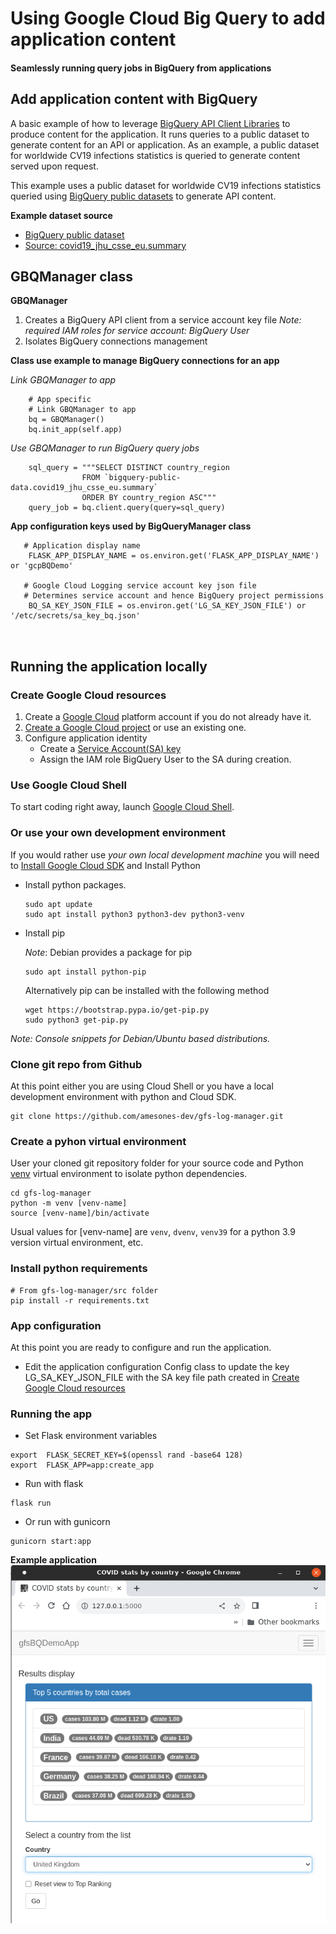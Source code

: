 # Using Google Cloud Big Query to add application content
#### Seamlessly running query jobs in BigQuery from applications   

## Add application content with BigQuery
A basic example of how to leverage [BigQuery API Client Libraries](https://cloud.google.com/bigquery/docs/reference/libraries) to produce content for the application.
It runs queries to a public dataset to generate content for an API or application.
As an example, a public dataset for worldwide CV19 infections statistics is queried to generate content served  upon request.

This example uses a public dataset for worldwide CV19 infections statistics  queried using 
[BigQuery public datasets](https://cloud.google.com/bigquery/public-data) to generate API content.  

**Example dataset source**
* [BigQuery public dataset](https://console.cloud.google.com/marketplace/product/johnshopkins/covid19_jhu_global_case)
* [Source: covid19_jhu_csse_eu.summary](https://ccp.jhu.edu/kap-covid)  


## GBQManager class

**GBQManager**
1. Creates a  BigQuery API client from a service account key file
  *Note: required IAM roles for service account: BigQuery User*
2. Isolates BigQuery connections management

**Class use example to manage BigQuery connections for an app**  

*Link GBQManager to app*
```console
    # App specific
    # Link GBQManager to app
    bq = GBQManager()
    bq.init_app(self.app)
```


*Use GBQManager to run BigQuery query jobs*    
```console    
    sql_query = """SELECT DISTINCT country_region  
                FROM `bigquery-public-data.covid19_jhu_csse_eu.summary`  
                ORDER BY country_region ASC""" 
    query_job = bq.client.query(query=sql_query)
```


**App configuration keys used by BigQueryManager class**
```console
   # Application display name
    FLASK_APP_DISPLAY_NAME = os.environ.get('FLASK_APP_DISPLAY_NAME') or 'gcpBQDemo'
    
   # Google Cloud Logging service account key json file
   # Determines service account and hence BigQuery project permissions
    BQ_SA_KEY_JSON_FILE = os.environ.get('LG_SA_KEY_JSON_FILE') or '/etc/secrets/sa_key_bq.json'



 ```

## Running the application locally  

### Create Google Cloud resources
1. Create a [Google Cloud](https://console.cloud.google.com/home/dashboard)  platform account if you do not already have it.
2. [Create a Google Cloud project](https://developers.google.com/workspace/guides/create-project) or use an existing one.
3. Configure application identity
   * Create a [Service Account(SA) key](https://cloud.google.com/iam/docs/keys-create-delete)
   * Assign the IAM role BigQuery User to the SA during creation.
 


### Use Google Cloud Shell
To start coding right away, launch [Google Cloud Shell](https://console.cloud.google.com/home/).  

### Or use your own development environment
If you would rather use *your own local development machine* you will need to  [Install Google Cloud SDK](https://cloud.google.com/sdk/docs/quickstart) and Install Python

* Install python packages.

    ```console
    sudo apt update
    sudo apt install python3 python3-dev python3-venv
    ```
    
* Install pip 

    *Note*: Debian provides a package for pip

    ```console
    sudo apt install python-pip
    ```
    Alternatively pip can be installed with the following method
    ```console
    wget https://bootstrap.pypa.io/get-pip.py
    sudo python3 get-pip.py
    ```
*Note: Console snippets for Debian/Ubuntu based distributions.*
### Clone git repo from Github
At this point either you are using Cloud Shell or you have a local development environment with python and Cloud SDK.
  ```console
  git clone https://github.com/amesones-dev/gfs-log-manager.git
   ```

### Create a pyhon virtual environment

User your cloned git repository folder for your source code and Python [venv](https://docs.python.org/3/library/venv.html)
virtual environment to isolate python dependencies. 

```console
cd gfs-log-manager
python -m venv [venv-name]
source [venv-name]/bin/activate
```
Usual values for [venv-name] are `venv`, `dvenv`, `venv39` for a python 3.9 version virtual environment, etc.

### Install python requirements
```console
# From gfs-log-manager/src folder
pip install -r requirements.txt
```


### App configuration
At this point you are ready to configure and run the application.
  * Edit the application configuration Config class to update the key LG_SA_KEY_JSON_FILE with the SA key file path 
  created in  [Create Google Cloud resources](#create-google-cloud-resources)

### Running the app
  * Set Flask environment variables
   ```console
   export  FLASK_SECRET_KEY=$(openssl rand -base64 128)
   export  FLASK_APP=app:create_app
   ```

  * Run with flask
   ```console
   flask run   
   ```

  * Or run with gunicorn
   ```console
   gunicorn start:app   
   ```


**Example application**
![Example application](/docs/res/img/gfsBQDemoApp.png)




